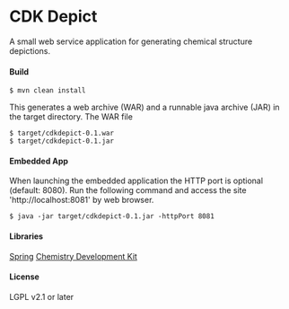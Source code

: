 # CDK Depict

A small web service application for generating chemical structure depictions. 

#### Build

```
$ mvn clean install
```

This generates a web archive (WAR) and a runnable java archive (JAR) in the
target directory. The WAR file

```
$ target/cdkdepict-0.1.war
$ target/cdkdepict-0.1.jar
```

#### Embedded App

When launching the embedded application the HTTP port is optional (default: 8080). 
Run the following command and access the site 'http://localhost:8081' by web
browser.

```
$ java -jar target/cdkdepict-0.1.jar -httpPort 8081
```

#### Libraries

[Spring](http://spring.io/)
[Chemistry Development Kit](http://github.com/cdk/cdk)

#### License

LGPL v2.1 or later